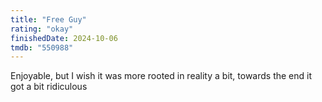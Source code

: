```yaml
---
title: "Free Guy"
rating: "okay"
finishedDate: 2024-10-06
tmdb: "550988"
---
```


Enjoyable, but I wish it was more rooted in reality a bit, towards the end it got a bit ridiculous 

